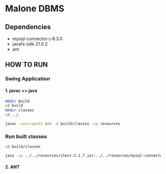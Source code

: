 # Malone DBMS

## Dependencies
- mysql-connector-j-8.3.0
- javafx-sdk-21.0.2
- ant

## HOW TO RUN
### Swing Application
#### 1. javac >> java
```bash
mkdir build
cd build
mkdir classes
cd ../

javac -sourcepath src -d build/classes -cp resources
```
### Run built classes
```bash
cd build/classes

java -cp ../../resources/itext-2.1.7.jar:../../resources/mysql-connector-java-5.1.46 com.malone.dbms.desktopSwing.App

```

#### 2. ANT


